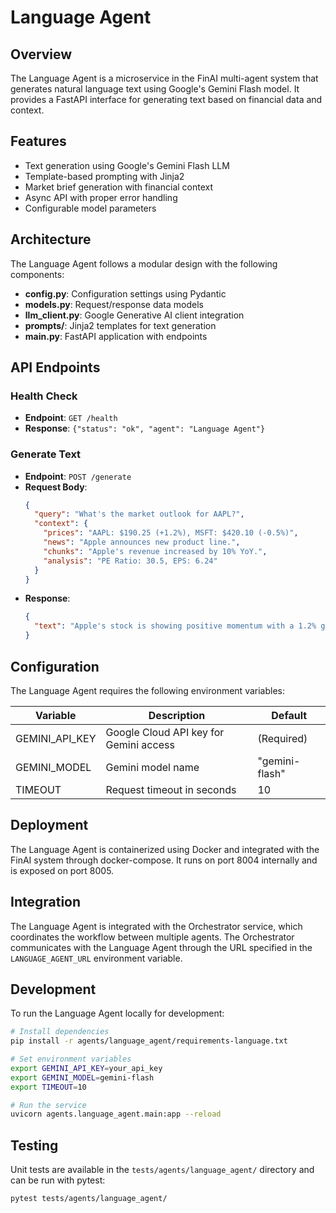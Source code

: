 # Language Agent

## Overview
The Language Agent is a microservice in the FinAI multi-agent system that generates natural language text using Google's Gemini Flash model. It provides a FastAPI interface for generating text based on financial data and context.

## Features
- Text generation using Google's Gemini Flash LLM
- Template-based prompting with Jinja2
- Market brief generation with financial context
- Async API with proper error handling
- Configurable model parameters

## Architecture
The Language Agent follows a modular design with the following components:

- **config.py**: Configuration settings using Pydantic
- **models.py**: Request/response data models
- **llm_client.py**: Google Generative AI client integration
- **prompts/**: Jinja2 templates for text generation
- **main.py**: FastAPI application with endpoints

## API Endpoints

### Health Check
- **Endpoint**: `GET /health`
- **Response**: `{"status": "ok", "agent": "Language Agent"}`

### Generate Text
- **Endpoint**: `POST /generate`
- **Request Body**:
  ```json
  {
    "query": "What's the market outlook for AAPL?",
    "context": {
      "prices": "AAPL: $190.25 (+1.2%), MSFT: $420.10 (-0.5%)",
      "news": "Apple announces new product line.",
      "chunks": "Apple's revenue increased by 10% YoY.",
      "analysis": "PE Ratio: 30.5, EPS: 6.24"
    }
  }
  ```
- **Response**:
  ```json
  {
    "text": "Apple's stock is showing positive momentum with a 1.2% gain, outperforming Microsoft which is down 0.5%. The recent product line announcement appears to be driving investor confidence, supported by strong fundamentals including a 10% year-over-year revenue growth. With a PE ratio of 30.5 and EPS of 6.24, Apple continues to demonstrate solid financial health despite broader market uncertainties."
  }
  ```

## Configuration
The Language Agent requires the following environment variables:

| Variable | Description | Default |
|----------|-------------|---------|
| GEMINI_API_KEY | Google Cloud API key for Gemini access | (Required) |
| GEMINI_MODEL | Gemini model name | "gemini-flash" |
| TIMEOUT | Request timeout in seconds | 10 |

## Deployment
The Language Agent is containerized using Docker and integrated with the FinAI system through docker-compose. It runs on port 8004 internally and is exposed on port 8005.

## Integration
The Language Agent is integrated with the Orchestrator service, which coordinates the workflow between multiple agents. The Orchestrator communicates with the Language Agent through the URL specified in the `LANGUAGE_AGENT_URL` environment variable.

## Development
To run the Language Agent locally for development:

```bash
# Install dependencies
pip install -r agents/language_agent/requirements-language.txt

# Set environment variables
export GEMINI_API_KEY=your_api_key
export GEMINI_MODEL=gemini-flash
export TIMEOUT=10

# Run the service
uvicorn agents.language_agent.main:app --reload
```

## Testing
Unit tests are available in the `tests/agents/language_agent/` directory and can be run with pytest:

```bash
pytest tests/agents/language_agent/
```
